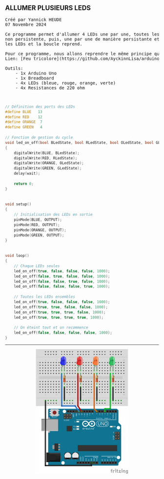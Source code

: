 ## ALLUMER PLUSIEURS LEDS

<pre>
Créé par Yannick HEUDE
07 Novembre 2024

Ce programme permet d'allumer 4 LEDs une par une, toutes les secondes de manière 
non persistente, puis, une par une de manière persistante et enfin, il éteint toutes
les LEDs et la boucle reprend.

Pour ce programme, nous allons reprendre le même principe que pour le feu tricolore.
Lien: [Feu tricolore](https://github.com/AyckinnLisa/arduino/blob/main/LED/07_simulation_feu_tricolore.md)

Outils:
    - 1x Arduino Uno
    - 1x Breadboard
    - 4x LEDs (bleue, rouge, orange, verte)
    - 4x Resistances de 220 ohm
</pre>

<br>

```c
// Définition des ports des LEDs
#define BLUE   13
#define RED    12
#define ORANGE  7
#define GREEN   4

// Fonction de gestion du cycle
void led_on_off(bool BLedState, bool RLedState, bool OLedState, bool GLedState, int wait)
{
    digitalWrite(BLUE, BLedState);
    digitalWrite(RED, RLedState);
    digitalWrite(ORANGE, OLedState);
    digitalWrite(GREEN, GLedState);
    delay(wait);

    return 0;
}


void setup()
{
    // Initialisation des LEDs en sortie
    pinMode(BLUE, OUTPUT);
    pinMode(RED, OUTPUT);
    pinMode(ORANGE, OUTPUT);
    pinMode(GREEN, OUTPUT);
}


void loop()
{
    // Chaque LEDs seules
    led_on_off(true, false, false, false, 1000);
    led_on_off(false, true, false, false, 1000);
    led_on_off(false, false, true, false, 1000);
    led_on_off(false, false, false, true, 1000);

    // Toutes les LEDs ensembles
    led_on_off(true, false, false, false, 1000);
    led_on_off(true, true, false, false, 1000);
    led_on_off(true, true, true, false, 1000);
    led_on_off(true, true, true, true, 1000);

    // On éteint tout et on recommence
    led_on_off(false, false, false, false, 1000);
}
```

---

<div align="center">
    <img
        src="https://github.com/AyckinnLisa/arduino/blob/main/LED/pics/06.png"
        style="width:60%">
</div>
